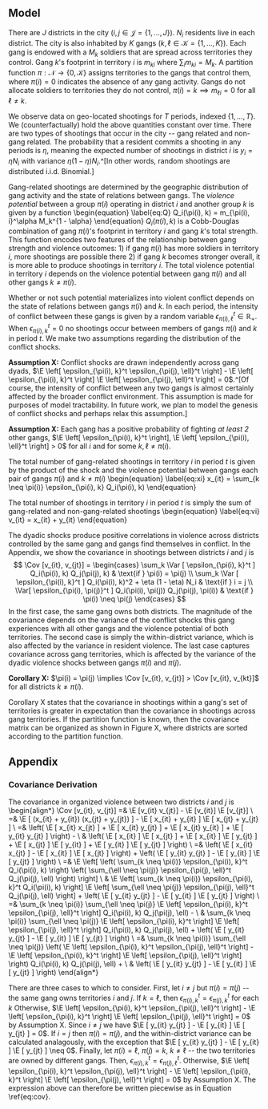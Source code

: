 ## Model

There are $J$ districts in the city ($i, j \in \mathcal{J} = \left\{1, ..., J \right\}$). $N_i$ residents live in each district. The city is also inhabited by $K$ gangs ($k, \ell \in \mathcal{K} = \left\{1, ..., K \right\}$). Each gang is endowed with a $M_k$ soldiers that are spread across territories they control. Gang $k$'s footprint in territory $i$ is $m_{ki}$ where $\sum_i m_{ki} = M_k$. A partition function $\pi : \mathcal{N} \rightarrow \left\{ 0, \mathcal{K} \right\}$ assigns territories to the gangs that control them, where $\pi(i) = 0$ indicates the absence of any gang activity. Gangs do not allocate soldiers to territories they do not control, $\pi(i) = k \implies m_{\ell i} = 0$ for all $\ell \neq k$.

We observe data on geo-located shootings for $T$ periods, indexed $\left\{ 1, ..., T \right\}$. We (counterfactually) hold the above quantities constant over time. There are two types of shootings that occur in the city -- gang related and non-gang related. The probability that a resident commits a shooting in any periods is $\eta$, meaning the expected number of shootings in district $i$ is $y_i = \eta N_i$ with variance $\eta (1 - \eta) N_i$.^[In other words, random shootings are distributed i.i.d. Binomial.]
  
Gang-related shootings are determined by the geographic distribution of gang activity and the state of relations between gangs. The *violence potential* between a group $\pi(i)$ operating in district $i$ and another group $k$ is given by a function
\begin{equation} \label{eq:Q}
Q_i(\pi(i), k) = m_{\pi(i), i}^\alpha M_k^{1 - \alpha}
\end{equation}
$Q_i(\pi(i), k)$ is a Cobb-Douglas combination of gang $\pi(i)$'s footprint in territory $i$ and gang $k$'s total strength. This function encodes two features of the relationship between gang strength and violence outcomes: 1) if gang $\pi(i)$ has more soldiers in territory $i$, more shootings are possible there 2) if gang $k$ becomes stronger overall, it is more able to produce shootings in territory $i$. The total violence potential in territory $i$ depends on the violence potential between gang $\pi(i)$ and all other gangs $k \neq \pi(i)$.

Whether or not such potential materializes into violent conflict depends on the state of relations between gangs $\pi(i)$ and $k$. In each period, the intensity of conflict between these gangs is given by a random variable $\epsilon_{\pi(i), \ell}^t \in \mathbb{R}_{+}$. When $\epsilon_{\pi(i), k}^t = 0$ no shootings occur between members of gangs $\pi(i)$ and $k$ in period $t$. We make two assumptions regarding the distribution of the conflict shocks. 

**Assumption X:** Conflict shocks are drawn independently across gang dyads, $\E \left[ \epsilon_{\pi(i), k}^t \epsilon_{\pi(j), \ell}^t \right] - \E \left[ \epsilon_{\pi(i), k}^t  \right] \E \left[ \epsilon_{\pi(j), \ell}^t \right] = 0$.^[Of course, the intensity of conflict between any two gangs is almost certainly affected by the broader conflict environment. This assumption is made for purposes of model tractability. In future work, we plan to model the genesis of conflict shocks and perhaps relax this assumption.]

**Assumption X:** Each gang has a positive probability of fighting *at least 2* other gangs, $\E \left[ \epsilon_{\pi(i), k}^t \right], \E \left[ \epsilon_{\pi(i), \ell}^t \right] > 0$ for all $i$ and for some $k, \ell \neq \pi(i)$.

The total number of gang-related shootings in territory $i$ in period $t$ is given by the product of the shock and the violence potential between gangs each pair of gangs $\pi(i)$ and $k \neq \pi(i)$
\begin{equation} \label{eq:xi}
x_{it} = \sum_{k \neq \pi(i)} \epsilon_{\pi(i), k} Q_i(\pi(i), k)
\end{equation}

The total number of shootings in territory $i$ in period $t$ is simply the sum of gang-related and non-gang-related shootings
\begin{equation} \label{eq:vi}
v_{it} = x_{it} + y_{it}
\end{equation}

The dyadic shocks produce positive correlations in violence across districts controlled by the same gang and gangs find themselves in conflict. In the Appendix, we show the covariance in shootings between districts $i$ and $j$ is
$$
\Cov [v_{it}, v_{jt}] = \begin{cases}
\sum_k \Var [ \epsilon_{\pi(i), k}^t ] Q_i(\pi(i), k) Q_j(\pi(j), k) & \text{if } \pi(i) = \pi(j) \\
\sum_k \Var [ \epsilon_{\pi(i), k}^t ] Q_i(\pi(i), k)^2 + \eta (1 - \eta) N_i & \text{if } i = j \\
\Var[ \epsilon_{\pi(i), \pi(j)}^t ] Q_i(\pi(i), \pi(j)) Q_j(\pi(j), \pi(i)) & \text{if } \pi(i) \neq \pi(j)
\end{cases}
$$
In the first case, the same gang owns both districts. The magnitude of the covariance depends on the variance of the conflict shocks this gang experiences with all other gangs and the violence potential of both territories. The second case is simply the within-district variance, which is also affected by the variance in resident violence. The last case captures covariance across gang territories, which is affected by the variance of the dyadic violence shocks between gangs $\pi(i)$ and $\pi(j)$.

**Corollary X:** $\pi(i) = \pi(j) \implies \Cov [v_{it}, v_{jt}] > \Cov [v_{it}, v_{kt}]$ for all districts $k \neq \pi(i)$.

Corollary X states that the covariance in shootings within a gang's set of territories is greater in expectation than the covariance in shootings across gang territories. If the partition function is known, then the covariance matrix can be organized as shown in Figure X, where districts are sorted according to the partition function.

## Appendix

### Covariance Derivation

The covariance in organized violence between two districts $i$ and $j$ is
\begin{align*}
\Cov [v_{it}, v_{jt}] =& \E [v_{it} v_{jt}] - \E [v_{it}] \E [v_{jt}] \\
=& \E [ (x_{it} + y_{it}) (x_{jt} + y_{jt}) ] - \E [ x_{it} + y_{it} ] \E [ x_{jt} + y_{jt} ] \\
=& \left( \E [ x_{it} x_{jt} ] + \E [ x_{it} y_{jt} ] + \E [ x_{jt} y_{it} ] + \E [ y_{it} y_{jt} ] \right) - \\
 & \left( \E [ x_{it} ] \E [ x_{jt} ] + \E [ x_{it} ] \E [ y_{jt} ] + \E [ x_{jt} ] \E [ y_{it} ] + \E [ y_{it} ] \E [ y_{jt} ] \right) \\
=& \left( \E [ x_{it} x_{jt} ] -  \E [ x_{it} ] \E [ x_{jt} ] \right) + \left( \E [ y_{it} y_{jt} ] - \E [ y_{it} ] \E [ y_{jt} ] \right) \\
=& \E \left[ \left( \sum_{k \neq \pi(i)} \epsilon_{\pi(i), k}^t Q_i(\pi(i), k) \right) \left( \sum_{\ell \neq \pi(j)} \epsilon_{\pi(j), \ell}^t Q_j(\pi(j), \ell) \right) \right] \\
& \E \left[ \sum_{k \neq \pi(i)} \epsilon_{\pi(i), k}^t Q_i(\pi(i), k) \right] \E \left[ \sum_{\ell \neq \pi(j)} \epsilon_{\pi(j), \ell}^t Q_j(\pi(j), \ell) \right] + \left( \E [ y_{it} y_{jt} ] - \E [ y_{it} ] \E [ y_{jt} ] \right) \\
=& \sum_{k \neq \pi(i)} \sum_{\ell \neq \pi(j)} \E \left[ \epsilon_{\pi(i), k}^t \epsilon_{\pi(j), \ell}^t \right] Q_i(\pi(i), k) Q_j(\pi(j), \ell) - \\ 
& \sum_{k \neq \pi(i)} \sum_{\ell \neq \pi(j)} \E \left[ \epsilon_{\pi(i), k}^t  \right] \E \left[ \epsilon_{\pi(j), \ell}^t \right] Q_i(\pi(i), k) Q_j(\pi(j), \ell) + \left( \E [ y_{it} y_{jt} ] - \E [ y_{it} ] \E [ y_{jt} ] \right) \\
=& \sum_{k \neq \pi(i)} \sum_{\ell \neq \pi(j)} \left( \E \left[ \epsilon_{\pi(i), k}^t \epsilon_{\pi(j), \ell}^t \right] - \E \left[ \epsilon_{\pi(i), k}^t  \right] \E \left[ \epsilon_{\pi(j), \ell}^t \right] \right) Q_i(\pi(i), k) Q_j(\pi(j), \ell) + \\
& \left( \E [ y_{it} y_{jt} ] - \E [ y_{it} ] \E [ y_{jt} ] \right)
\end{align*}

There are three cases to which to consider. First, let $i \neq j$ but $\pi(i) = \pi(j)$ -- the same gang owns territories $i$ and $j$. If $k = \ell$, then $\epsilon_{\pi(i), k}^t = \epsilon_{\pi(j), k}^t$ for each $k$ Otherwise, $\E \left[ \epsilon_{\pi(i), k}^t \epsilon_{\pi(j), \ell}^t \right] - \E \left[ \epsilon_{\pi(i), k}^t  \right] \E \left[ \epsilon_{\pi(j), \ell}^t \right] = 0$ by Assumption X. Since $i \neq j$ we have $\E [ y_{it} y_{jt} ] - \E [ y_{it} ] \E [ y_{jt} ] = 0$. If $i = j$ then $\pi(i) = \pi(j)$, and the within-district variance can be calculated analagously, with the exception that $\E [ y_{it} y_{jt} ] - \E [ y_{it} ] \E [ y_{jt} ] \neq 0$. Finally, let $\pi(i) = \ell$, $\pi(j) = k$, $k \neq \ell$ -- the two territories are owned by different gangs. Then, $\epsilon_{\pi(i), k}^t = \epsilon_{\pi(j), \ell}^t$. Otherwise, $\E \left[ \epsilon_{\pi(i), k}^t \epsilon_{\pi(j), \ell}^t \right] - \E \left[ \epsilon_{\pi(i), k}^t  \right] \E \left[ \epsilon_{\pi(j), \ell}^t \right] = 0$ by Assumption X. The expression above can therefore be written piecewise as in Equation \ref{eq:cov}.